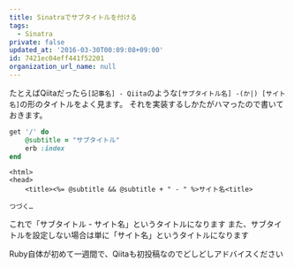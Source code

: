 ```yaml
---
title: Sinatraでサブタイトルを付ける
tags:
  - Sinatra
private: false
updated_at: '2016-03-30T00:09:08+09:00'
id: 7421ec04eff441f52201
organization_url_name: null
---
```

たとえばQiitaだったら`[記事名] - Qiita`のような`[サブタイトル名] -(か|) [サイト名]`の形のタイトルをよく見ます。
それを実装するしかたがハマったので書いておきます。

```ruby:app.rb
get '/' do
    @subtitle = "サブタイトル"
    erb :index
end
```

```erb:layout.erb
<html>
<head>
    <title><%= @subtitle && @subtitle + " - " %>サイト名<title>

つづく…
```
これで「サブタイトル - サイト名」というタイトルになります
また、サブタイトルを設定しない場合は単に「サイト名」というタイトルになります

Ruby自体が初めて一週間で、Qiitaも初投稿なのでどしどしアドバイスください
